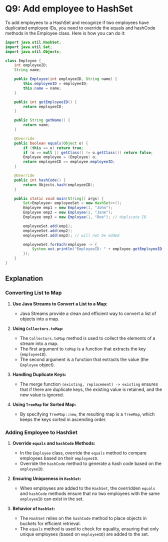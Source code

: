 # Q9: Add employee to HashSet

To add employees to a HashSet and recognize if two employees have duplicated employee IDs, you need to override the equals and hashCode methods in the Employee class. Here is how you can do it:

```java
import java.util.HashSet;
import java.util.Set;
import java.util.Objects;

class Employee {
    int employeeID;
    String name;

    public Employee(int employeeID, String name) {
        this.employeeID = employeeID;
        this.name = name;
    }

    public int getEmployeeID() {
        return employeeID;
    }

    public String getName() {
        return name;
    }

    @Override
    public boolean equals(Object o) {
        if (this == o) return true;
        if (o == null || getClass() != o.getClass()) return false;
        Employee employee = (Employee) o;
        return employeeID == employee.employeeID;
    }

    @Override
    public int hashCode() {
        return Objects.hash(employeeID);
    }

    public static void main(String[] args) {
        Set<Employee> employeeSet = new HashSet<>();
        Employee emp1 = new Employee(1, "John");
        Employee emp2 = new Employee(2, "Jane");
        Employee emp3 = new Employee(1, "Doe"); // duplicate ID

        employeeSet.add(emp1);
        employeeSet.add(emp2);
        employeeSet.add(emp3); // will not be added

        employeeSet.forEach(employee -> {
            System.out.println("EmployeeID: " + employee.getEmployeeID() + ", Name: " + employee.getName());
        });
    }
}
```

## Explanation

### Converting List to Map

1. **Use Java Streams to Convert a List to a Map:**
   - Java Streams provide a clean and efficient way to convert a list of objects into a map.

2. **Using `Collectors.toMap`:**
   - The `Collectors.toMap` method is used to collect the elements of a stream into a map.
   - The first argument to `toMap` is a function that extracts the key (`employeeID`).
   - The second argument is a function that extracts the value (the `Employee` object).

3. **Handling Duplicate Keys:**
   - The merge function `(existing, replacement) -> existing` ensures that if there are duplicate keys, the existing value is retained, and the new value is ignored.

4. **Using `TreeMap` for Sorted Map:**
   - By specifying `TreeMap::new`, the resulting map is a `TreeMap`, which keeps the keys sorted in ascending order.

### Adding Employee to HashSet

1. **Override `equals` and `hashCode` Methods:**
   - In the `Employee` class, override the `equals` method to compare employees based on their `employeeID`.
   - Override the `hashCode` method to generate a hash code based on the `employeeID`.

2. **Ensuring Uniqueness in `HashSet`:**
   - When employees are added to the `HashSet`, the overridden `equals` and `hashCode` methods ensure that no two employees with the same `employeeID` can exist in the set.

3. **Behavior of `HashSet`:**
   - The `HashSet` relies on the `hashCode` method to place objects in buckets for efficient retrieval.
   - The `equals` method is used to check for equality, ensuring that only unique employees (based on `employeeID`) are added to the set.
